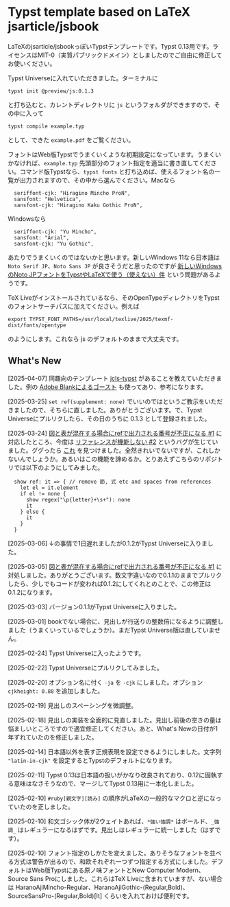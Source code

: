 # Typst template based on LaTeX jsarticle/jsbook

LaTeXのjsarticle/jsbookっぽいTypstテンプレートです。Typst 0.13用です。ライセンスはMIT-0（実質パブリックドメイン）としましたのでご自由に修正してお使いください。

Typst Universeに入れていただきました。ターミナルに

```
typst init @preview/js:0.1.3
```

と打ち込むと、カレントディレクトリに `js` というフォルダができますので、その中に入って

```
typst compile example.typ
```

として、できた `example.pdf` をご覧ください。

フォントはWeb版Typstでうまくいくような初期設定になっています。うまくいかなければ、`example.typ` 先頭部分のフォント指定を適当に書き直してください。コマンド版Typstなら、`typst fonts` と打ち込めば、使えるフォント名の一覧が出力されますので、その中から選んでください。Macなら

```
  seriffont-cjk: "Hiragino Mincho ProN",
  sansfont: "Helvetica",
  sansfont-cjk: "Hiragino Kaku Gothic ProN",
```

Windowsなら

```
  seriffont-cjk: "Yu Mincho",
  sansfont: "Arial",
  sansfont-cjk: "Yu Gothic",
```

あたりでうまくいくのではないかと思います。新しいWindows 11なら日本語は `Noto Serif JP`、`Noto Sans JP` が良さそうだと思ったのですが [新しいWindowsのNoto JPフォントをTypstやLaTeXで使う（使えない）件](https://zrbabbler.hatenablog.com/entry/2025/04/14/234338) という問題があるようです。

TeX Liveがインストールされているなら、そのOpenTypeディレクトリをTypstのフォントサーチパスに加えてください。例えば

```
export TYPST_FONT_PATHS=/usr/local/texlive/2025/texmf-dist/fonts/opentype
```

のようにします。これなら js のデフォルトのままで大丈夫です。

## What's New

[2025-04-07] 同趣向のテンプレート [jcls-typst](https://github.com/tkrhsmt/jcls-typst) があることを教えていただきました。例の [Adobe Blankによるゴースト](https://qiita.com/zr_tex8r/items/a9d82669881d8442b574) も使ってあり、参考になります。

[2025-03-25] `set ref(supplement: none)` でいいのではというご教示をいただきましたので、そちらに直しました。ありがとうございます。で、Typst Universeにプルリクしたら、その日のうちに 0.1.3 として登録されました。

[2025-03-24] [図と表が混在する場合にrefで出力される番号が不正になる #1](https://github.com/okumuralab/typst-js/issues/1) に対応したところ、今度は [リファレンスが機能しない #2](https://github.com/okumuralab/typst-js/issues/2) というバグが生じていました。ググったら [これ](https://forum.typst.app/t/how-to-correctly-customize-equation-numbering-referencing-simultaneously/2485) を見つけました。全然きれいでないですが、これしかないんでしょうか。あるいはこの機能を諦めるか。とりあえずこちらのリポジトリでは以下のようにしてみました。

```
  show ref: it => { // remove 節, 式 etc and spaces from references
    let el = it.element
    if el != none {
      show regex("\p{letter}+\s+"): none
      it
    } else {
      it
    }
  }
```

[2025-03-06] ↓の事情で1日遅れましたが0.1.2がTypst Universeに入りました。

[2025-03-05] [図と表が混在する場合にrefで出力される番号が不正になる #1](https://github.com/okumuralab/typst-js/issues/1) に対処しました。ありがとうございます。数文字違いなので0.1.1のままでプルリクしたら、少しでもコードが変われば0.1.2にしてくれとのことで、この修正は0.1.2になります。

[2025-03-03] バージョン0.1.1がTypst Universeに入りました。

[2025-03-01] bookでない場合に、見出しが行送りの整数倍になるように調整しました（うまくいっているでしょうか）。まだTypst Universe版は直していません。

[2025-02-24] Typst Universeに入ったようです。

[2025-02-22] Typst Universeにプルリクしてみました。

[2025-02-20] オプション名に付く `-ja` を `-cjk` にしました。オプション `cjkheight: 0.88` を追加しました。

[2025-02-19] 見出しのスペーシングを微調整。

[2025-02-18] 見出しの実装を全面的に見直しました。見出し前後の空きの量は悩ましいところですので適宜修正してください。あと、What's Newの日付が1年ずれていたのを修正しました。

[2025-02-14] 日本語以外を表す正規表現を設定できるようにしました。文字列 `"latin-in-cjk"` を設定するとTypstのデフォルトになります。

[2025-02-11] Typst 0.13は日本語の扱いがかなり改良されており、0.12に固執する意味はなさそうなので、マージしてTypst 0.13用に一本化しました。

[2025-02-10] `#ruby[親文字][読み]` の順序がLaTeXの一般的なマクロと逆になっていたのを正しました。

[2025-02-10] 和文ゴシック体が2ウェイトあれば、`*強い強調*` はボールド、`_強調_` はレギュラーになるはずです。見出しはレギュラーに統一しました（はずです）。

[2025-02-10] フォント指定のしかたを変えました。ありそうなフォントを並べる方式は警告が出るので、和欧それぞれ一つずつ指定する方式にしました。デフォルトはWeb版Typstにある原ノ味フォントとNew Computer Modern、Source Sans Proにしました。これらはTeX Liveに含まれていますが、ない場合は HaranoAjiMincho-Regular、HaranoAjiGothic-(Regular,Bold)、SourceSansPro-(Regular,Bold)[It] くらいを入れておけば便利です。
